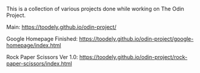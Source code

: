 This is a collection of various projects done while working on The Odin Project.

Main: https://toodely.github.io/odin-project/

Google Homepage
Finished: https://toodely.github.io/odin-project/google-homepage/index.html

Rock Paper Scissors
Ver 1.0: https://toodely.github.io/odin-project/rock-paper-scissors/index.html
